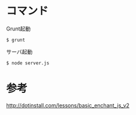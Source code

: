# コマンド

Grunt起動

```
$ grunt
```

サーバ起動

```
$ node server.js
```


# 参考

http://dotinstall.com/lessons/basic_enchant_js_v2
